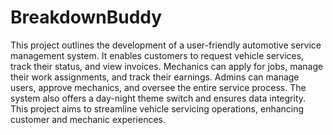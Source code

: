 # BreakdownBuddy

This project outlines the development of a user-friendly automotive service 
management system. It enables customers to request vehicle services, track their status, and 
view invoices. Mechanics can apply for jobs, manage their work assignments, and track their 
earnings. Admins can manage users, approve mechanics, and oversee the entire service 
process. The system also offers a day-night theme switch and ensures data integrity. This 
project aims to streamline vehicle servicing operations, enhancing customer and mechanic 
experiences.
